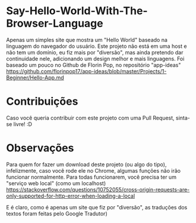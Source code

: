 # Say-Hello-World-With-The-Browser-Language


Apenas um simples site que mostra um "Hello World" baseado na linguagem do navegador do usuário. Este projeto não está em uma host e não tem um domínio, eu fiz mais por "diversão", mas ainda pretendo dar continuidade nele, adicionando um design melhor e mais linguagens.
Foi baseado um pouco no Github de Florin Pop, no repositório "app-ideas"                       
https://github.com/florinpop17/app-ideas/blob/master/Projects/1-Beginner/Hello-App.md


 # Contribuições
 Caso você queria contribuir com este projeto com uma Pull Request, sinta-se livre! :D



# Observações
Para quem for fazer um download deste projeto (ou algo do tipo), infelizmente, caso você rode ele no Chrome, algumas funções não irão funcionar normalmente. Para todas funcionarem, você precisa ter um "serviço web local" (como um localhost)                     
https://stackoverflow.com/questions/10752055/cross-origin-requests-are-only-supported-for-http-error-when-loading-a-local

E é claro, como é apenas um site que fiz por "diversão", as traduções dos textos foram feitas pelo Google Tradutor)
